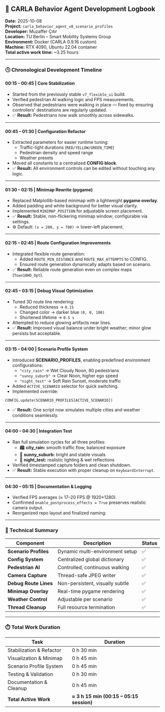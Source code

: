 ## 🧠 CARLA Behavior Agent Development Logbook

**Date:** 2025-10-08  
**Project:** `carla_behavior_agent_v8_scenario_profiles`  
**Developer:** Muzaffer Çıtır  
**Location:** TU Berlin – Smart Mobility Systems Group  
**Environment:** Docker (CARLA 0.9.16 custom)  
**Machine:** RTX 4090, Ubuntu 22.04 container  
**Total active work time:** ~3.25 hours

---

### 🕓 Chronological Development Timeline

#### **00:15 – 00:45 | Core Stabilization**
- Started from the previously stable `v7_flexible_ui` build.
- Verified pedestrian AI walking logic and FPS measurements.
- Observed that pedestrians were walking in place — fixed by ensuring controllers' destinations are regularly updated.
- ✅ **Result:** Pedestrians now walk smoothly across sidewalks.

---

#### **00:45 – 01:30 | Configuration Refactor**
- Extracted parameters for easier runtime tuning:
  - Traffic-light durations (`RED/YELLOW/GREEN_TIME`)
  - Pedestrian density and speed range
  - Weather presets
- Moved all constants to a centralized **CONFIG block**.
- ✅ **Result:** All environment controls can be edited without touching any logic.

---

#### **01:30 – 02:15 | Minimap Rewrite (pygame)**
- Replaced Matplotlib-based minimap with a lightweight **pygame overlay**.
- Added padding and white background for better visual clarity.
- Implemented `MINIMAP_POSITION` for adjustable screen placement.
- ✅ **Result:** Stable, non-flickering minimap window; configurable via settings.
- ⚙️ Default: `(x = 200, y = 700)` → lower-left placement.

---

#### **02:15 – 02:45 | Route Configuration Improvements**
- Integrated flexible route generation:
  - Added `ROUTE_MIN_DISTANCE` and `ROUTE_MAX_ATTEMPTS` to CONFIG.
  - Ensured route generation dynamically adapts based on scenario.
- ✅ **Result:** Reliable route generation even on complex maps (`Town10HD_Opt`).

---

#### **02:45 – 03:15 | Debug Visual Optimization**
- Tuned 3D route line rendering:
  - Reduced thickness → `0.15`
  - Changed color → darker blue `(0, 0, 100)`
  - Shortened lifetime → `0.5 s`
- Attempted to reduce glowing artifacts near lines.
- ✅ **Result:** Improved visual balance under bright weather; minor glow persists but acceptable.

---

#### **03:15 – 04:00 | Scenario Profile System**
- Introduced **SCENARIO_PROFILES**, enabling predefined environment configurations:
  - `"city_rain"` → Wet Cloudy Noon, 80 pedestrians
  - `"sunny_suburb"` → Clear Noon, higher ego speed
  - `"night_test"` → Soft Rain Sunset, moderate traffic
- Added `ACTIVE_SCENARIO` selector for quick switching.
- Implemented override:
```python
CONFIG.update(SCENARIO_PROFILES[ACTIVE_SCENARIO])
```
- ✅ **Result:** One script now simulates multiple cities and weather conditions seamlessly.

---

#### **04:00 – 04:30 | Integration Test**
- Ran full simulation cycles for all three profiles:
  - 🏙️ **city_rain:** smooth traffic flow, balanced exposure
  - 🌇 **sunny_suburb:** bright and stable visuals
  - 🌃 **night_test:** realistic lighting & wet reflections
- Verified timestamped capture folders and clean shutdown.
- ✅ **Result:** Stable execution with proper cleanup on `KeyboardInterrupt`.

---

#### **04:30 – 05:15 | Documentation & Logging**
- Verified FPS averages (≈ 17–20 FPS @ 1920×1280).
- Confirmed `enable_postprocess_effects = True` preserves realistic camera output.
- Reorganized repo layout and finalized naming:

---

### 🧩 Technical Summary

| Component | Description | Status |
|-----------|-------------|--------|
| **Scenario Profiles** | Dynamic multi-environment setup | ✅ |
| **Config System** | Centralized global dictionary | ✅ |
| **Pedestrian AI** | Controlled, continuous walking | ✅ |
| **Camera Capture** | Thread-safe JPEG writer | ✅ |
| **Debug Route Lines** | Non-persistent, visually subtle | ✅ |
| **Minimap Overlay** | Real-time pygame rendering | ✅ |
| **Weather Control** | Adjustable per scenario | ✅ |
| **Thread Cleanup** | Full resource termination | ✅ |

---

### ⏱️ Total Work Duration

| Task | Duration |
|------|----------|
| Stabilization & Refactor | 0 h 30 min |
| Visualization & Minimap | 0 h 45 min |
| Scenario Profile System | 0 h 45 min |
| Testing & Validation | 0 h 30 min |
| Documentation & Cleanup | 0 h 45 min |
| **Total Active Work** | **≈ 3 h 15 min (00:15 – 05:15 session)** |
